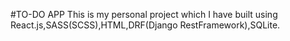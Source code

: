 #TO-DO APP
This is my personal project which I have built using React.js,SASS(SCSS),HTML,DRF(Django RestFramework),SQLite.